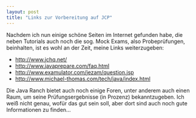 ```yaml
---
layout: post
title: "Links zur Vorbereitung auf JCP"
---
```

Nachdem ich nun einige schöne Seiten im Internet gefunden habe, die neben Tutorials auch noch die sog. Mock Exams, also Probeprüfungen, beinhalten, ist es wohl an der Zeit, meine Links weiterzugeben:

* http://www.jchq.net/
* http://www.javaprepare.com/faq.html
* http://www.examulator.com/jezam/question.jsp
* http://www.michael-thomas.com/tech/java/index.html

Die Java Ranch bietet auch noch einige Foren, unter anderem auch einen Raum, um seine Prüfungsergebnisse (in Prozenz) bekanntzugeben. Ich weiß nicht genau, wofür das gut sein soll, aber dort sind auch noch gute Informationen zu finden...
